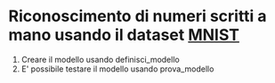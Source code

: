 # Riconoscimento di numeri scritti a mano usando il dataset [MNIST](http://yann.lecun.com/exdb/mnist/)
1. Creare il modello usando definisci_modello
2. E' possibile testare il modello usando prova_modello
